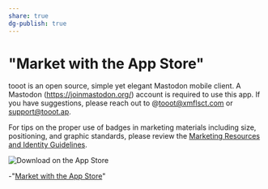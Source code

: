 ```yaml
---
share: true
dg-publish: true
---
```

# "Market with the App Store" 

tooot is an open source, simple yet elegant Mastodon mobile client. A Mastodon (https://joinmastodon.org/) account is required to use this app. If you have suggestions, please reach out to @tooot@xmflsct.com or support@tooot.ap.

For tips on the proper use of badges in marketing materials including size, positioning, and graphic standards, please review the [Marketing Resources and Identity Guidelines](https://developer.apple.com/app-store/marketing/guidelines/#section-badges).

![Download on the App Store](https://tools.applemediaservices.com/api/badges/download-on-the-app-store/black/en-us?size=250x83&releaseDate=1618617600)

-"[Market with the App Store](https://tools.applemediaservices.com/app/1549772269)"